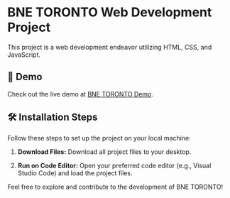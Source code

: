 # BNE TORONTO Web Development Project

This project is a web development endeavor utilizing HTML, CSS, and JavaScript.

## 🚀 Demo
Check out the live demo at [BNE TORONTO Demo](http://127.0.0.1:3000/BNE.html).

## 🛠️ Installation Steps
Follow these steps to set up the project on your local machine:

1. **Download Files:**
   Download all project files to your desktop.

2. **Run on Code Editor:**
   Open your preferred code editor (e.g., Visual Studio Code) and load the project files.

Feel free to explore and contribute to the development of BNE TORONTO!
